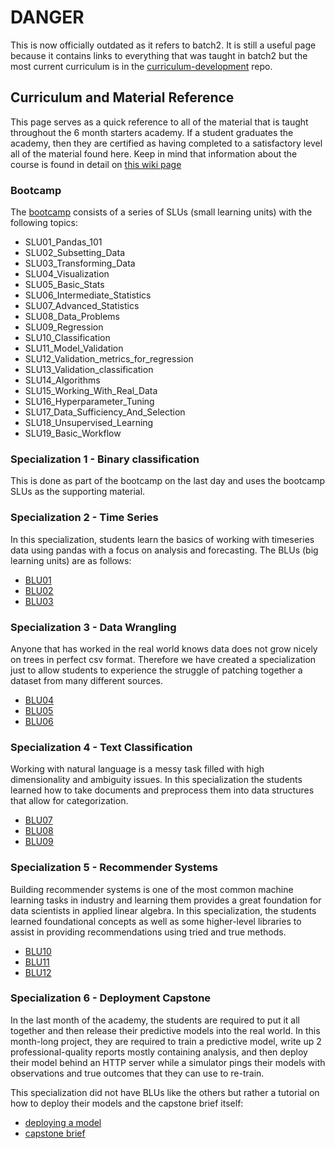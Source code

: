 # DANGER

This is now officially outdated as it refers to batch2. It is still a useful page because it contains links to everything that was taught in batch2 but the most current curriculum is in the [curriculum-development](https://github.com/LDSSA/curriculum-development) repo.

## Curriculum and Material Reference

This page serves as a quick reference to all of the material that is taught throughout the 6 month starters academy. If a student graduates the academy, then they are certified as having completed to a satisfactory level all of the material found here. Keep in mind that information about the course is found in detail on [this wiki page](https://github.com/LDSSA/wiki/wiki/Starters-Academy-(Course))

### Bootcamp

The [bootcamp](https://github.com/LDSSA/bootcamp) consists of a series of SLUs (small learning units) with the following topics:

- SLU01_Pandas_101
- SLU02_Subsetting_Data
- SLU03_Transforming_Data
- SLU04_Visualization
- SLU05_Basic_Stats
- SLU06_Intermediate_Statistics
- SLU07_Advanced_Statistics
- SLU08_Data_Problems
- SLU09_Regression
- SLU10_Classification
- SLU11_Model_Validation
- SLU12_Validation_metrics_for_regression
- SLU13_Validation_classification
- SLU14_Algorithms
- SLU15_Working_With_Real_Data
- SLU16_Hyperparameter_Tuning
- SLU17_Data_Sufficiency_And_Selection
- SLU18_Unsupervised_Learning
- SLU19_Basic_Workflow

### Specialization 1 - Binary classification

This is done as part of the bootcamp on the last day and uses the bootcamp SLUs as the supporting material.

### Specialization 2 - Time Series

In this specialization, students learn the basics of working with timeseries data using pandas with a focus on analysis and forecasting. The BLUs (big learning units) are as follows:

- [BLU01](https://github.com/LDSSA/batch2-BLU01)
- [BLU02](https://github.com/LDSSA/batch2-BLU02)
- [BLU03](https://github.com/LDSSA/batch2-BLU03)

### Specialization 3 - Data Wrangling

Anyone that has worked in the real world knows data does not grow nicely on trees in perfect csv format. Therefore we have created a specialization just to allow students to experience the struggle of patching together a dataset from many different sources. 

- [BLU04](https://github.com/LDSSA/batch2-BLU04)
- [BLU05](https://github.com/LDSSA/batch2-BLU05)
- [BLU06](https://github.com/LDSSA/batch2-BLU06)

### Specialization 4 - Text Classification

Working with natural language is a messy task filled with high dimensionality and ambiguity issues. In this specialization the students learned how to take documents and preprocess them into data structures that allow for categorization.  

- [BLU07](https://github.com/LDSSA/batch2-BLU07)
- [BLU08](https://github.com/LDSSA/batch2-BLU08)
- [BLU09](https://github.com/LDSSA/batch2-BLU09)

### Specialization 5 - Recommender Systems

Building recommender systems is one of the most common machine learning tasks in industry and learning them provides a great foundation for data scientists in applied linear algebra. In this specialization, the students learned foundational concepts as well as some higher-level libraries to assist in providing recommendations using tried and true methods.

- [BLU10](https://github.com/LDSSA/batch2-BLU10)
- [BLU11](https://github.com/LDSSA/batch2-BLU11)
- [BLU12](https://github.com/LDSSA/batch2-BLU12)

### Specialization 6 - Deployment Capstone

In the last month of the academy, the students are required to put it all together and then release their predictive models into the real world. In this month-long project, they are required to train a predictive model, write up 2 professional-quality reports mostly containing analysis, and then deploy their model behind an HTTP server while a simulator pings their models with observations and true outcomes that they can use to re-train.

This specialization did not have BLUs like the others but rather a tutorial on how to deploy their models and the capstone brief itself:

- [deploying a model](https://github.com/LDSSA/heroku-model-deploy)
- [capstone brief](https://github.com/LDSSA/batch2-capstone)

